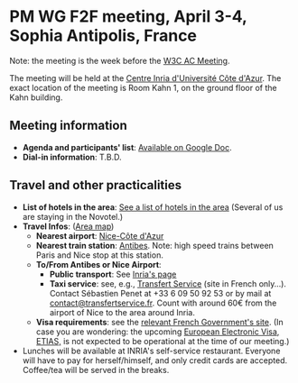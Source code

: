 # PM WG F2F meeting, April 3-4, Sophia Antipolis, France

Note: the meeting is the week before the [W3C AC Meeting](https://www.w3.org/2025/04/AC/Overview.html). 

The meeting will be held at the [Centre Inria d'Université Côte d'Azur](https://www.w3.org/2025/04/AC/venue.html#venue). The exact location of the meeting is Room Kahn 1, on the ground floor of the Kahn building.

## Meeting information

- **Agenda and participants' list**: [Available on Google Doc](https://docs.google.com/document/d/1SePiVZDlyWNg5nhqBffCXSh7_EGC5IXPz9nTd8i1sdw/edit?tab=t.dbiebco88mfi).
- **Dial-in information**: T.B.D.
  
## Travel and other practicalities

- **List of hotels in the area**: [See a list of hotels in the area](https://www.w3.org/2025/04/AC/venue.html#hotels) (Several of us are staying in the Novotel.)
- **Travel Infos**: ([Area map](https://framacarte.org/en/map/ac-2023-ac-2025_143800#15/43.6165/7.0675))
  - **Nearest airport**: [Nice-Côte d'Azur](https://www.nice.aeroport.fr/en)
  - **Nearest train station**: [Antibes](https://www.garesetconnexions.sncf/en/stations-services/antibes). Note: high speed trains between Paris and Nice stop at this station.
  - **To/From Antibes or Nice Airport**:
    - **Public transport**: See [Inria's page](https://www.inria.fr/en/how-get-inria-centre-universite-cote-dazur-and-its-montpellier-antenna)
    - **Taxi service**: see, e.g., [Transfert Service](https://www.transfertservice.fr) (site in French only…). Contact Sébastien Penet at +33 6 09 50 92 53 or by mail at [contact@transfertservice.fr](mailto:contact@transfertservice.fr). Count with around 60€ from the airport of Nice to the area around Inria.
  - **Visa requirements**: see the [relevant French Government's site](https://france-visas.gouv.fr/en/web/france-visas). (In case you are wondering: the upcoming [European Electronic Visa, ETIAS,](https://travel-europe.europa.eu/etias/what-etias_en) is not expected to be operational at the time of our meeting.)
- Lunches will be available at INRIA's self-service restaurant. Everyone will have to pay for herself/himself, and only credit cards are accepted. Coffee/tea will be served in the breaks. 

